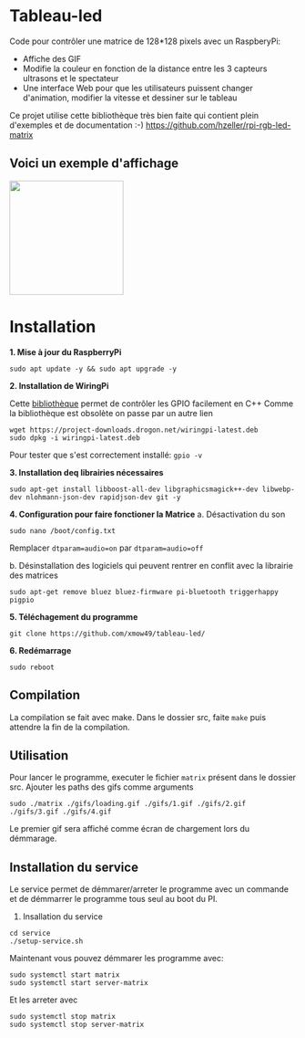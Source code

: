 # Tableau-led



Code pour contrôler une matrice de 128*128 pixels avec un RaspberyPi:
- Affiche des GIF
- Modifie la couleur en fonction de la distance entre les 3 capteurs ultrasons et le spectateur
- Une interface Web pour que les utilisateurs puissent changer d'animation, modifier la vitesse et dessiner sur le tableau

Ce projet utilise cette bibliothèque très bien faite qui contient plein d'exemples et de documentation :-)
https://github.com/hzeller/rpi-rgb-led-matrix

## Voici un exemple d'affichage

<img src="https://user-images.githubusercontent.com/47485034/171824266-2df660cf-6212-4783-8a58-a7bc5dc3c4a0.jpg" width="200" />

# Installation

**1. Mise à jour du RaspberryPi**
```
sudo apt update -y && sudo apt upgrade -y
```

**2. Installation de WiringPi**

Cette [bibliothèque](https://github.com/WiringPi/WiringPi) permet de contrôler les GPIO facilement en C++
Comme la bibliothèque est obsolète on passe par un autre lien

```
wget https://project-downloads.drogon.net/wiringpi-latest.deb
sudo dpkg -i wiringpi-latest.deb
```

Pour tester que s'est correctement installé:
`gpio -v`

**3. Installation deq librairies nécessaires**

```sudo apt-get install libboost-all-dev libgraphicsmagick++-dev libwebp-dev nlohmann-json-dev rapidjson-dev git -y```

**4. Configuration pour faire fonctioner la Matrice**
a. Désactivation du son

  `sudo nano /boot/config.txt` 
  
  Remplacer `dtparam=audio=on` par `dtparam=audio=off`
    
b. Désinstallation des logiciels qui peuvent rentrer en conflit avec la librairie des matrices

   ```sudo apt-get remove bluez bluez-firmware pi-bluetooth triggerhappy pigpio```

**5. Téléchagement du programme**

  ```git clone https://github.com/xmow49/tableau-led/```

**6. Redémarrage**

  ```sudo reboot```
  
## Compilation
La compilation se fait avec make.
Dans le dossier src, faite `make` puis attendre la fin de la compilation.

## Utilisation
Pour lancer le programme, executer le fichier `matrix` présent dans le dossier src. Ajouter les paths des gifs comme arguments

`sudo ./matrix ./gifs/loading.gif ./gifs/1.gif ./gifs/2.gif ./gifs/3.gif ./gifs/4.gif` 

Le premier gif sera affiché comme écran de chargement lors du démmarage.

## Installation du service
Le service permet de démmarer/arreter le programme avec un commande et de démmarrer le programme tous seul au boot du PI.

1. Insallation du service

```
cd service
./setup-service.sh
```

Maintenant vous pouvez démmarer les programme avec:

```
sudo systemctl start matrix
sudo systemctl start server-matrix
```

Et les arreter avec

```
sudo systemctl stop matrix
sudo systemctl stop server-matrix
```


